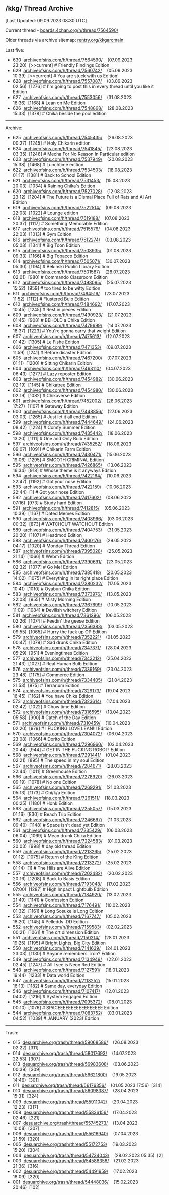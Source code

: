 ## /kkg/ Thread Archive
[Last Updated: 09.09.2023 08:30 UTC]

Current thread - [boards.4chan.org/h/thread/7564590/](https://boards.4chan.org/h/thread/7564590/)

Older threads via archive sitemap: [rentry.org/kkgarcmain](https://rentry.org/kkgarcmain/)

Last five:
- 630&nbsp;&nbsp;[archiveofsins.com/h/thread/7564590/](https://archiveofsins.com/h/thread/7564590/)&nbsp;&nbsp;&nbsp;&nbsp;(07.09.2023 23:20)&nbsp;&nbsp;[>>current]&nbsp;#&nbsp;Friendly Findings Edition
- 629&nbsp;&nbsp;[archiveofsins.com/h/thread/7560742/](https://archiveofsins.com/h/thread/7560742/)&nbsp;&nbsp;&nbsp;&nbsp;(05.09.2023 10:39)&nbsp;&nbsp;[>>current]&nbsp;#&nbsp;You are stuck with us Edition!
- 628&nbsp;&nbsp;[archiveofsins.com/h/thread/7557087/](https://archiveofsins.com/h/thread/7557087/)&nbsp;&nbsp;&nbsp;&nbsp;(03.09.2023 02:56)&nbsp;&nbsp;[1276]&nbsp;#&nbsp;I'm going to post this in every thread until you like it Edition
- 627&nbsp;&nbsp;[archiveofsins.com/h/thread/7553056/](https://archiveofsins.com/h/thread/7553056/)&nbsp;&nbsp;&nbsp;&nbsp;(31.08.2023 16:36)&nbsp;&nbsp;[1168]&nbsp;#&nbsp;Lean on Me Edition
- 626&nbsp;&nbsp;[archiveofsins.com/h/thread/7548868/](https://archiveofsins.com/h/thread/7548868/)&nbsp;&nbsp;&nbsp;&nbsp;(28.08.2023 15:33)&nbsp;&nbsp;[1378]&nbsp;#&nbsp;Chika beside the pool edition
---
Archive:

- 625&nbsp;&nbsp;[archiveofsins.com/h/thread/7545435/](https://archiveofsins.com/h/thread/7545435/)&nbsp;&nbsp;&nbsp;&nbsp;(26.08.2023 00:27)&nbsp;&nbsp;[1245]&nbsp;#&nbsp;Holy Chikarin edition
- 624&nbsp;&nbsp;[archiveofsins.com/h/thread/7541845/](https://archiveofsins.com/h/thread/7541845/)&nbsp;&nbsp;&nbsp;&nbsp;(23.08.2023 03:35)&nbsp;&nbsp;[1248]&nbsp;#&nbsp;Mecha For No Reason In Particular edition
- 623&nbsp;&nbsp;[archiveofsins.com/h/thread/7537949/](https://archiveofsins.com/h/thread/7537949/)&nbsp;&nbsp;&nbsp;&nbsp;(20.08.2023 15:38)&nbsp;&nbsp;[1468]&nbsp;#&nbsp;Lunchtime edition
- 622&nbsp;&nbsp;[archiveofsins.com/h/thread/7534503/](https://archiveofsins.com/h/thread/7534503/)&nbsp;&nbsp;&nbsp;&nbsp;(18.08.2023 01:17)&nbsp;&nbsp;[1381]&nbsp;#&nbsp;Back to School Edition
- 621&nbsp;&nbsp;[archiveofsins.com/h/thread/7531453/](https://archiveofsins.com/h/thread/7531453/)&nbsp;&nbsp;&nbsp;&nbsp;(15.08.2023 20:03)&nbsp;&nbsp;[1034]&nbsp;#&nbsp;Raining Chika's Edition
- 620&nbsp;&nbsp;[archiveofsins.com/h/thread/7527028/](https://archiveofsins.com/h/thread/7527028/)&nbsp;&nbsp;&nbsp;&nbsp;(12.08.2023 23:12)&nbsp;&nbsp;[1204]&nbsp;#&nbsp;The Future is a Dismal Place Full of Rats and AI Art Edition
- 619&nbsp;&nbsp;[archiveofsins.com/h/thread/7522514/](https://archiveofsins.com/h/thread/7522514/)&nbsp;&nbsp;&nbsp;&nbsp;(09.08.2023 22:03)&nbsp;&nbsp;[1022]&nbsp;#&nbsp;Lounge edition
- 618&nbsp;&nbsp;[archiveofsins.com/h/thread/7519188/](https://archiveofsins.com/h/thread/7519188/)&nbsp;&nbsp;&nbsp;&nbsp;(07.08.2023 20:37)&nbsp;&nbsp;[1117]&nbsp;#&nbsp;Something Memorable Edition
- 617&nbsp;&nbsp;[archiveofsins.com/h/thread/7515576/](https://archiveofsins.com/h/thread/7515576/)&nbsp;&nbsp;&nbsp;&nbsp;(04.08.2023 22:03)&nbsp;&nbsp;[1013]&nbsp;#&nbsp;Gym Edition
- 616&nbsp;&nbsp;[archiveofsins.com/h/thread/7512274/](https://archiveofsins.com/h/thread/7512274/)&nbsp;&nbsp;&nbsp;&nbsp;(03.08.2023 05:08)&nbsp;&nbsp;[1341]&nbsp;#&nbsp;Big Toon Edition
- 615&nbsp;&nbsp;[archiveofsins.com/h/thread/7508935/](https://archiveofsins.com/h/thread/7508935/)&nbsp;&nbsp;&nbsp;&nbsp;(01.08.2023 09:33)&nbsp;&nbsp;[1166]&nbsp;#&nbsp;Big Tobacco Edition
- 614&nbsp;&nbsp;[archiveofsins.com/h/thread/7505071/](https://archiveofsins.com/h/thread/7505071/)&nbsp;&nbsp;&nbsp;&nbsp;(30.07.2023 05:30)&nbsp;&nbsp;[1194]&nbsp;#&nbsp;Bekinski Public Library Edition
- 613&nbsp;&nbsp;[archiveofsins.com/h/thread/7501587/](https://archiveofsins.com/h/thread/7501587/)&nbsp;&nbsp;&nbsp;&nbsp;(28.07.2023 02:01)&nbsp;&nbsp;[980]&nbsp;#&nbsp;Commando Classroom Edition
- 612&nbsp;&nbsp;[archiveofsins.com/h/thread/7498095/](https://archiveofsins.com/h/thread/7498095/)&nbsp;&nbsp;&nbsp;&nbsp;(25.07.2023 15:52)&nbsp;&nbsp;[959]&nbsp;#&nbsp;too tired to be witty Edition
- 611&nbsp;&nbsp;[archiveofsins.com/h/thread/7494516/](https://archiveofsins.com/h/thread/7494516/)&nbsp;&nbsp;&nbsp;&nbsp;(23.07.2023 11:52)&nbsp;&nbsp;[1112]&nbsp;#&nbsp;Flustered Bulb Edition
- 610&nbsp;&nbsp;[archiveofsins.com/h/thread/7484692/](https://archiveofsins.com/h/thread/7484692/)&nbsp;&nbsp;&nbsp;&nbsp;(17.07.2023 10:45)&nbsp;&nbsp;[1245]&nbsp;#&nbsp;Rest in pieces Edition
- 609&nbsp;&nbsp;[archiveofsins.com/h/thread/7490923/](https://archiveofsins.com/h/thread/7490923/)&nbsp;&nbsp;&nbsp;&nbsp;(21.07.2023 01:45)&nbsp;&nbsp;[908]&nbsp;#&nbsp;BEHOLD a Chika Edition
- 608&nbsp;&nbsp;[archiveofsins.com/h/thread/7479699/](https://archiveofsins.com/h/thread/7479699/)&nbsp;&nbsp;&nbsp;&nbsp;(14.07.2023 18:37)&nbsp;&nbsp;[1223]&nbsp;#&nbsp;You're gonna carry that weight Edition
- 607&nbsp;&nbsp;[archiveofsins.com/h/thread/7475613/](https://archiveofsins.com/h/thread/7475613/)&nbsp;&nbsp;&nbsp;&nbsp;(12.07.2023 01:42)&nbsp;&nbsp;[1305]&nbsp;#&nbsp;Le Fishe Edition
- 606&nbsp;&nbsp;[archiveofsins.com/h/thread/7471353/](https://archiveofsins.com/h/thread/7471353/)&nbsp;&nbsp;&nbsp;&nbsp;(09.07.2023 11:59)&nbsp;&nbsp;[1241]&nbsp;#&nbsp;Before disaster Edition
- 605&nbsp;&nbsp;[archiveofsins.com/h/thread/7467200/](https://archiveofsins.com/h/thread/7467200/)&nbsp;&nbsp;&nbsp;&nbsp;(07.07.2023 01:11)&nbsp;&nbsp;[1200]&nbsp;#&nbsp;Sitting Chikarin Edition
- 604&nbsp;&nbsp;[archiveofsins.com/h/thread/7463110/](https://archiveofsins.com/h/thread/7463110/)&nbsp;&nbsp;&nbsp;&nbsp;(04.07.2023 06:43)&nbsp;&nbsp;[1277]&nbsp;#&nbsp;Lazy reposter Edition
- 603&nbsp;&nbsp;[archiveofsins.com/h/thread/7454982/](https://archiveofsins.com/h/thread/7454982/)&nbsp;&nbsp;&nbsp;&nbsp;(30.06.2023 02:19)&nbsp;&nbsp;[1145]&nbsp;#&nbsp;Chikatree Edition
- 602&nbsp;&nbsp;[archiveofsins.com/h/thread/7454980/](https://archiveofsins.com/h/thread/7454980/)&nbsp;&nbsp;&nbsp;&nbsp;(30.06.2023 02:19)&nbsp;&nbsp;[1082]&nbsp;#&nbsp;Chikaverse Edition
- 601&nbsp;&nbsp;[archiveofsins.com/h/thread/7452002/](https://archiveofsins.com/h/thread/7452002/)&nbsp;&nbsp;&nbsp;&nbsp;(28.06.2023 17:27)&nbsp;&nbsp;[1107]&nbsp;#&nbsp;Gateway Edition
- 600&nbsp;&nbsp;[archiveofsins.com/h/thread/7448856/](https://archiveofsins.com/h/thread/7448856/)&nbsp;&nbsp;&nbsp;&nbsp;(27.06.2023 03:03)&nbsp;&nbsp;[1265]&nbsp;#&nbsp;Just let it all end Edition
- 599&nbsp;&nbsp;[archiveofsins.com/h/thread/7444649/](https://archiveofsins.com/h/thread/7444649/)&nbsp;&nbsp;&nbsp;&nbsp;(24.06.2023 08:42)&nbsp;&nbsp;[1224]&nbsp;#&nbsp;Comfy Summer Edition
- 598&nbsp;&nbsp;[archiveofsins.com/h/thread/7435442/](https://archiveofsins.com/h/thread/7435442/)&nbsp;&nbsp;&nbsp;&nbsp;(18.06.2023 13:20)&nbsp;&nbsp;[1111]&nbsp;#&nbsp;One and Only Bulb Edition
- 597&nbsp;&nbsp;[archiveofsins.com/h/thread/7435252/](https://archiveofsins.com/h/thread/7435252/)&nbsp;&nbsp;&nbsp;&nbsp;(18.06.2023 09:07)&nbsp;&nbsp;[1091]&nbsp;#&nbsp;Chikarin Farm Edition
- 596&nbsp;&nbsp;[archiveofsins.com/h/thread/7430471/](https://archiveofsins.com/h/thread/7430471/)&nbsp;&nbsp;&nbsp;&nbsp;(15.06.2023 19:06)&nbsp;&nbsp;[1295]&nbsp;#&nbsp;SMOOTH CRIMINAL Edition
- 595&nbsp;&nbsp;[archiveofsins.com/h/thread/7426865/](https://archiveofsins.com/h/thread/7426865/)&nbsp;&nbsp;&nbsp;&nbsp;(13.06.2023 16:34)&nbsp;&nbsp;[918]&nbsp;#&nbsp;Whose theme is it anyways Edition
- 594&nbsp;&nbsp;[archiveofsins.com/h/thread/7422164/](https://archiveofsins.com/h/thread/7422164/)&nbsp;&nbsp;&nbsp;&nbsp;(10.06.2023 22:47)&nbsp;&nbsp;[1192]&nbsp;#&nbsp;Got your nose Edition
- 593&nbsp;&nbsp;[archiveofsins.com/h/thread/7422159/](https://archiveofsins.com/h/thread/7422159/)&nbsp;&nbsp;&nbsp;&nbsp;(10.06.2023 22:44)&nbsp;&nbsp;[1]&nbsp;#&nbsp;Got your nose Edition
- 592&nbsp;&nbsp;[archiveofsins.com/h/thread/7417602/](https://archiveofsins.com/h/thread/7417602/)&nbsp;&nbsp;&nbsp;&nbsp;(08.06.2023 07:16)&nbsp;&nbsp;[973]&nbsp;#&nbsp;Study hard Edition
- 591&nbsp;&nbsp;[archiveofsins.com/h/thread/7412815/](https://archiveofsins.com/h/thread/7412815/)&nbsp;&nbsp;&nbsp;&nbsp;(05.06.2023 10:39)&nbsp;&nbsp;[1167]&nbsp;#&nbsp;Dated Memes Edition
- 590&nbsp;&nbsp;[archiveofsins.com/h/thread/7408966/](https://archiveofsins.com/h/thread/7408966/)&nbsp;&nbsp;&nbsp;&nbsp;(03.06.2023 00:32)&nbsp;&nbsp;[873]&nbsp;#&nbsp;WATCHOUT WATCHOUT Edition
- 589&nbsp;&nbsp;[archiveofsins.com/h/thread/7404753/](https://archiveofsins.com/h/thread/7404753/)&nbsp;&nbsp;&nbsp;&nbsp;(31.05.2023 20:20)&nbsp;&nbsp;[1107]&nbsp;#&nbsp;Headmod Edition
- 588&nbsp;&nbsp;[archiveofsins.com/h/thread/7400176/](https://archiveofsins.com/h/thread/7400176/)&nbsp;&nbsp;&nbsp;&nbsp;(29.05.2023 04:17)&nbsp;&nbsp;[1020]&nbsp;#&nbsp;Monday Thread Edition
- 587&nbsp;&nbsp;[archiveofsins.com/h/thread/7395028/](https://archiveofsins.com/h/thread/7395028/)&nbsp;&nbsp;&nbsp;&nbsp;(25.05.2023 21:14)&nbsp;&nbsp;[1066]&nbsp;#&nbsp;Webm Edition
- 586&nbsp;&nbsp;[archiveofsins.com/h/thread/7390691/](https://archiveofsins.com/h/thread/7390691/)&nbsp;&nbsp;&nbsp;&nbsp;(23.05.2023 02:32)&nbsp;&nbsp;[1077]&nbsp;#&nbsp;Go Me! Edition
- 585&nbsp;&nbsp;[archiveofsins.com/h/thread/7385418/](https://archiveofsins.com/h/thread/7385418/)&nbsp;&nbsp;&nbsp;&nbsp;(20.05.2023 14:02)&nbsp;&nbsp;[1075]&nbsp;#&nbsp;Everything in its right place Edition
- 584&nbsp;&nbsp;[archiveofsins.com/h/thread/7380232/](https://archiveofsins.com/h/thread/7380232/)&nbsp;&nbsp;&nbsp;&nbsp;(17.05.2023 10:41)&nbsp;&nbsp;[1010]&nbsp;#&nbsp;Oyabun Chika Edition
- 583&nbsp;&nbsp;[archiveofsins.com/h/thread/7373976/](https://archiveofsins.com/h/thread/7373976/)&nbsp;&nbsp;&nbsp;&nbsp;(13.05.2023 22:08)&nbsp;&nbsp;[955]&nbsp;#&nbsp;Misty Morning Edition
- 582&nbsp;&nbsp;[archiveofsins.com/h/thread/7367699/](https://archiveofsins.com/h/thread/7367699/)&nbsp;&nbsp;&nbsp;&nbsp;(10.05.2023 11:09)&nbsp;&nbsp;[1084]&nbsp;#&nbsp;Devilish witchery Edition
- 581&nbsp;&nbsp;[archiveofsins.com/h/thread/7361296/](https://archiveofsins.com/h/thread/7361296/)&nbsp;&nbsp;&nbsp;&nbsp;(06.05.2023 02:26)&nbsp;&nbsp;[1074]&nbsp;#&nbsp;Feedin' the geese Edition
- 580&nbsp;&nbsp;[archiveofsins.com/h/thread/7356383/](https://archiveofsins.com/h/thread/7356383/)&nbsp;&nbsp;&nbsp;&nbsp;(03.05.2023 09:55)&nbsp;&nbsp;[1065]&nbsp;#&nbsp;Hurry the fuck up OP Edition
- 579&nbsp;&nbsp;[archiveofsins.com/h/thread/7352221/](https://archiveofsins.com/h/thread/7352221/)&nbsp;&nbsp;&nbsp;&nbsp;(01.05.2023 00:47)&nbsp;&nbsp;[1079]&nbsp;#&nbsp;Sad drunk Chika Edition
- 578&nbsp;&nbsp;[archiveofsins.com/h/thread/7347371/](https://archiveofsins.com/h/thread/7347371/)&nbsp;&nbsp;&nbsp;&nbsp;(28.04.2023 05:29)&nbsp;&nbsp;[951]&nbsp;#&nbsp;Eveningtimes Edition
- 577&nbsp;&nbsp;[archiveofsins.com/h/thread/7343212/](https://archiveofsins.com/h/thread/7343212/)&nbsp;&nbsp;&nbsp;&nbsp;(25.04.2023 21:43)&nbsp;&nbsp;[1027]&nbsp;#&nbsp;Real Human Bulb Edition
- 576&nbsp;&nbsp;[archiveofsins.com/h/thread/7339169/](https://archiveofsins.com/h/thread/7339169/)&nbsp;&nbsp;&nbsp;&nbsp;(23.04.2023 23:48)&nbsp;&nbsp;[1175]&nbsp;#&nbsp;Commerce Edition
- 575&nbsp;&nbsp;[archiveofsins.com/h/thread/7334405/](https://archiveofsins.com/h/thread/7334405/)&nbsp;&nbsp;&nbsp;&nbsp;(21.04.2023 21:53)&nbsp;&nbsp;[975]&nbsp;#&nbsp;Terrarium Edition
- 574&nbsp;&nbsp;[archiveofsins.com/h/thread/7329173/](https://archiveofsins.com/h/thread/7329173/)&nbsp;&nbsp;&nbsp;&nbsp;(19.04.2023 16:45)&nbsp;&nbsp;[1162]&nbsp;#&nbsp;You have Chika Edition
- 573&nbsp;&nbsp;[archiveofsins.com/h/thread/7323614/](https://archiveofsins.com/h/thread/7323614/)&nbsp;&nbsp;&nbsp;&nbsp;(17.04.2023 02:42)&nbsp;&nbsp;[1022]&nbsp;#&nbsp;Chow time Edition
- 572&nbsp;&nbsp;[archiveofsins.com/h/thread/7316595/](https://archiveofsins.com/h/thread/7316595/)&nbsp;&nbsp;&nbsp;&nbsp;(13.04.2023 05:58)&nbsp;&nbsp;[990]&nbsp;#&nbsp;Catch of the Day Edition
- 571&nbsp;&nbsp;[archiveofsins.com/h/thread/7310459/](https://archiveofsins.com/h/thread/7310459/)&nbsp;&nbsp;&nbsp;&nbsp;(10.04.2023 02:20)&nbsp;&nbsp;[979]&nbsp;#&nbsp;I FUCKING LOVE LEAN!!! Edition
- 570&nbsp;&nbsp;[archiveofsins.com/h/thread/7304072/](https://archiveofsins.com/h/thread/7304072/)&nbsp;&nbsp;&nbsp;&nbsp;(06.04.2023 23:08)&nbsp;&nbsp;[1066]&nbsp;#&nbsp;Dorito Edition
- 569&nbsp;&nbsp;[archiveofsins.com/h/thread/7296960/](https://archiveofsins.com/h/thread/7296960/)&nbsp;&nbsp;&nbsp;&nbsp;(03.04.2023 20:44)&nbsp;&nbsp;[944]&nbsp;#&nbsp;GET IN THE FUCKING ROBOT! Edition
- 568&nbsp;&nbsp;[archiveofsins.com/h/thread/7291441/](https://archiveofsins.com/h/thread/7291441/)&nbsp;&nbsp;&nbsp;&nbsp;(01.04.2023 02:21)&nbsp;&nbsp;[895]&nbsp;#&nbsp;The speed in my soul Edition
- 567&nbsp;&nbsp;[archiveofsins.com/h/thread/7284671/](https://archiveofsins.com/h/thread/7284671/)&nbsp;&nbsp;&nbsp;&nbsp;(28.03.2023 22:44)&nbsp;&nbsp;[1011]&nbsp;#&nbsp;Greenhouse Edition
- 566&nbsp;&nbsp;[archiveofsins.com/h/thread/7278920/](https://archiveofsins.com/h/thread/7278920/)&nbsp;&nbsp;&nbsp;&nbsp;(26.03.2023 09:19)&nbsp;&nbsp;[1078]&nbsp;#&nbsp;No one Edition
- 565&nbsp;&nbsp;[archiveofsins.com/h/thread/7269291/](https://archiveofsins.com/h/thread/7269291/)&nbsp;&nbsp;&nbsp;&nbsp;(21.03.2023 05:13)&nbsp;&nbsp;[1173]&nbsp;#&nbsp;Chi/k/a Edition
- 564&nbsp;&nbsp;[archiveofsins.com/h/thread/7261511/](https://archiveofsins.com/h/thread/7261511/)&nbsp;&nbsp;&nbsp;&nbsp;(18.03.2023 00:25)&nbsp;&nbsp;[1180]&nbsp;#&nbsp;Honk Edition
- 563&nbsp;&nbsp;[archiveofsins.com/h/thread/7255057/](https://archiveofsins.com/h/thread/7255057/)&nbsp;&nbsp;&nbsp;&nbsp;(15.03.2023 01:16)&nbsp;&nbsp;[830]&nbsp;#&nbsp;Beach Trip Edition
- 562&nbsp;&nbsp;[archiveofsins.com/h/thread/7246667/](https://archiveofsins.com/h/thread/7246667/)&nbsp;&nbsp;&nbsp;&nbsp;(11.03.2023 09:40)&nbsp;&nbsp;[1148]&nbsp;#&nbsp;Space isn't dead yet Edition
- 561&nbsp;&nbsp;[archiveofsins.com/h/thread/7235429/](https://archiveofsins.com/h/thread/7235429/)&nbsp;&nbsp;&nbsp;&nbsp;(06.03.2023 06:04)&nbsp;&nbsp;[1069]&nbsp;#&nbsp;Mean drunk Chika Edition
- 560&nbsp;&nbsp;[archiveofsins.com/h/thread/7224583/](https://archiveofsins.com/h/thread/7224583/)&nbsp;&nbsp;&nbsp;&nbsp;(01.03.2023 20:03)&nbsp;&nbsp;[998]&nbsp;#&nbsp;day old thread Edition
- 559&nbsp;&nbsp;[archiveofsins.com/h/thread/7213265/](https://archiveofsins.com/h/thread/7213265/)&nbsp;&nbsp;&nbsp;&nbsp;(25.02.2023 01:12)&nbsp;&nbsp;[1075]&nbsp;#&nbsp;Return of the King Edition
- 558&nbsp;&nbsp;[archiveofsins.com/h/thread/7213272/](https://archiveofsins.com/h/thread/7213272/)&nbsp;&nbsp;&nbsp;&nbsp;(25.02.2023 01:14)&nbsp;&nbsp;[1]&nbsp;#&nbsp;The Hills are Alive Edition
- 557&nbsp;&nbsp;[archiveofsins.com/h/thread/7202482/](https://archiveofsins.com/h/thread/7202482/)&nbsp;&nbsp;&nbsp;&nbsp;(20.02.2023 20:16)&nbsp;&nbsp;[1208]&nbsp;#&nbsp;Back to Basis Edition
- 556&nbsp;&nbsp;[archiveofsins.com/h/thread/7193048/](https://archiveofsins.com/h/thread/7193048/)&nbsp;&nbsp;&nbsp;&nbsp;(17.02.2023 07:00)&nbsp;&nbsp;[1287]&nbsp;#&nbsp;High Impact Lightbulb Edition
- 555&nbsp;&nbsp;[archiveofsins.com/h/thread/7184920/](https://archiveofsins.com/h/thread/7184920/)&nbsp;&nbsp;&nbsp;&nbsp;(13.02.2023 21:49)&nbsp;&nbsp;[1141]&nbsp;#&nbsp;Confession Edition
- 554&nbsp;&nbsp;[archiveofsins.com/h/thread/7176491/](https://archiveofsins.com/h/thread/7176491/)&nbsp;&nbsp;&nbsp;&nbsp;(10.02.2023 01:32)&nbsp;&nbsp;[1161]&nbsp;#&nbsp;Long Sosuke is Long Edition
- 553&nbsp;&nbsp;[archiveofsins.com/h/thread/7167747/](https://archiveofsins.com/h/thread/7167747/)&nbsp;&nbsp;&nbsp;&nbsp;(05.02.2023 18:20)&nbsp;&nbsp;[1145]&nbsp;#&nbsp;Pelledds :DD Edition
- 552&nbsp;&nbsp;[archiveofsins.com/h/thread/7159583/](https://archiveofsins.com/h/thread/7159583/)&nbsp;&nbsp;&nbsp;&nbsp;(02.02.2023 00:21)&nbsp;&nbsp;[1061]&nbsp;#&nbsp;The crt dimension Edition
- 551&nbsp;&nbsp;[archiveofsins.com/h/thread/7150214/](https://archiveofsins.com/h/thread/7150214/)&nbsp;&nbsp;&nbsp;&nbsp;(28.01.2023 19:25)&nbsp;&nbsp;[1195]&nbsp;#&nbsp;Bright Lights, Big City Edition
- 550&nbsp;&nbsp;[archiveofsins.com/h/thread/7141639/](https://archiveofsins.com/h/thread/7141639/)&nbsp;&nbsp;&nbsp;&nbsp;(24.01.2023 23:03)&nbsp;&nbsp;[1130]&nbsp;#&nbsp;Anyone remembers Tron? Edition
- 549&nbsp;&nbsp;[archiveofsins.com/h/thread/7134949/](https://archiveofsins.com/h/thread/7134949/)&nbsp;&nbsp;&nbsp;&nbsp;(22.01.2023 02:45)&nbsp;&nbsp;[1247]&nbsp;#&nbsp;All I see is Neon Red Edition
- 548&nbsp;&nbsp;[archiveofsins.com/h/thread/7127591/](https://archiveofsins.com/h/thread/7127591/)&nbsp;&nbsp;&nbsp;&nbsp;(18.01.2023 19:44)&nbsp;&nbsp;[1233]&nbsp;#&nbsp;Data world Edition
- 547&nbsp;&nbsp;[archiveofsins.com/h/thread/7118252/](https://archiveofsins.com/h/thread/7118252/)&nbsp;&nbsp;&nbsp;&nbsp;(15.01.2023 16:13)&nbsp;&nbsp;[1182]&nbsp;#&nbsp;Same day, everyday Edition
- 546&nbsp;&nbsp;[archiveofsins.com/h/thread/7107417/](https://archiveofsins.com/h/thread/7107417/)&nbsp;&nbsp;&nbsp;&nbsp;(12.01.2023 04:02)&nbsp;&nbsp;[1216]&nbsp;#&nbsp;System Engaged Edition
- 545&nbsp;&nbsp;[archiveofsins.com/h/thread/7095372/](https://archiveofsins.com/h/thread/7095372/)&nbsp;&nbsp;&nbsp;&nbsp;(08.01.2023 00:10)&nbsp;&nbsp;[1076]&nbsp;#&nbsp;SPACEEEEEEEEEEEEEEEEE Edition
- 544&nbsp;&nbsp;[archiveofsins.com/h/thread/7083752/](https://archiveofsins.com/h/thread/7083752/)&nbsp;&nbsp;&nbsp;&nbsp;(03.01.2023 04:52)&nbsp;&nbsp;[1039]&nbsp;#&nbsp;JANUARY (2023) Edition
---
Trash:

- 015&nbsp;&nbsp;[desuarchive.org/trash/thread/59068586/](https://desuarchive.org/trash/thread/59068586/)&nbsp;&nbsp;&nbsp;&nbsp;(26.08.2023 02:22)&nbsp;&nbsp;[311]
- 014&nbsp;&nbsp;[desuarchive.org/trash/thread/58017693/](https://desuarchive.org/trash/thread/58017693/)&nbsp;&nbsp;&nbsp;&nbsp;(14.07.2023 22:53)&nbsp;&nbsp;[307]
- 013&nbsp;&nbsp;[desuarchive.org/trash/thread/56983608/](https://desuarchive.org/trash/thread/56983608/)&nbsp;&nbsp;&nbsp;&nbsp;(03.06.2023 00:39)&nbsp;&nbsp;[309]
- 012&nbsp;&nbsp;[desuarchive.org/trash/thread/56621800/](https://desuarchive.org/trash/thread/56621800/)&nbsp;&nbsp;&nbsp;&nbsp;(19.05.2023 14:46)&nbsp;&nbsp;[301]
- 011&nbsp;&nbsp;[desuarchive.org/trash/thread/56176356/](https://desuarchive.org/trash/thread/56176356/)&nbsp;&nbsp;&nbsp;&nbsp;(01.05.2023 17:56)&nbsp;&nbsp;[314]
- 010&nbsp;&nbsp;[desuarchive.org/trash/thread/56098387/](https://desuarchive.org/trash/thread/56098387/)&nbsp;&nbsp;&nbsp;&nbsp;(28.04.2023 15:31)&nbsp;&nbsp;[324]
- 009&nbsp;&nbsp;[desuarchive.org/trash/thread/55911042/](https://desuarchive.org/trash/thread/55911042/)&nbsp;&nbsp;&nbsp;&nbsp;(20.04.2023 12:23)&nbsp;&nbsp;[317]
- 008&nbsp;&nbsp;[desuarchive.org/trash/thread/55836156/](https://desuarchive.org/trash/thread/55836156/)&nbsp;&nbsp;&nbsp;&nbsp;(17.04.2023 02:46)&nbsp;&nbsp;[221]
- 007&nbsp;&nbsp;[desuarchive.org/trash/thread/55745273/](https://desuarchive.org/trash/thread/55745273/)&nbsp;&nbsp;&nbsp;&nbsp;(13.04.2023 10:08)&nbsp;&nbsp;[307]
- 006&nbsp;&nbsp;[desuarchive.org/trash/thread/55616940/](https://desuarchive.org/trash/thread/55616940/)&nbsp;&nbsp;&nbsp;&nbsp;(07.04.2023 21:59)&nbsp;&nbsp;[320]
- 005&nbsp;&nbsp;[desuarchive.org/trash/thread/55172753/](https://desuarchive.org/trash/thread/55172753/)&nbsp;&nbsp;&nbsp;&nbsp;(19.03.2023 15:20)&nbsp;&nbsp;[304]
- 004&nbsp;&nbsp;[desuarchive.org/trash/thread/54734043/](https://desuarchive.org/trash/thread/54734043/)&nbsp;&nbsp;&nbsp;&nbsp;(28.02.2023 05:35)&nbsp;&nbsp;[2]
- 003&nbsp;&nbsp;[desuarchive.org/trash/thread/54588356/](https://desuarchive.org/trash/thread/54588356/)&nbsp;&nbsp;&nbsp;&nbsp;(21.02.2023 21:36)&nbsp;&nbsp;[316]
- 002&nbsp;&nbsp;[desuarchive.org/trash/thread/54491959/](https://desuarchive.org/trash/thread/54491959/)&nbsp;&nbsp;&nbsp;&nbsp;(17.02.2023 18:09)&nbsp;&nbsp;[320]
- 001&nbsp;&nbsp;[desuarchive.org/trash/thread/54448036/](https://desuarchive.org/trash/thread/54448036/)&nbsp;&nbsp;&nbsp;&nbsp;(15.02.2023 20:46)&nbsp;&nbsp;[102]